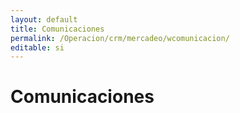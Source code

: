 ```yaml
---
layout: default
title: Comunicaciones
permalink: /Operacion/crm/mercadeo/wcomunicacion/
editable: si
---
```


# Comunicaciones


